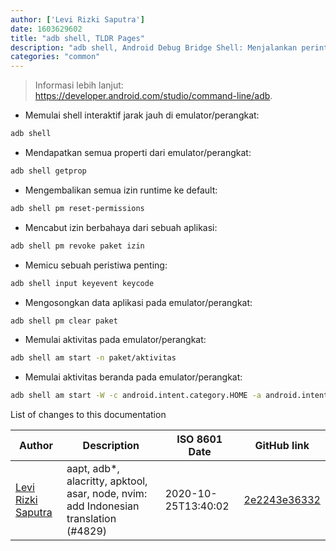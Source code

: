 ```yaml
---
author: ['Levi Rizki Saputra']
date: 1603629602
title: "adb shell, TLDR Pages"
description: "adb shell, Android Debug Bridge Shell: Menjalankan perintah shell jarak jauh pada emulator Android atau perangkat Android terhubung."
categories: "common"
---
```

> Informasi lebih lanjut: <https://developer.android.com/studio/command-line/adb>.

- Memulai shell interaktif jarak jauh di emulator/perangkat:

```bash
adb shell
```

- Mendapatkan semua properti dari emulator/perangkat:

```bash
adb shell getprop
```

- Mengembalikan semua izin runtime ke default:

```bash
adb shell pm reset-permissions
```

- Mencabut izin berbahaya dari sebuah aplikasi:

```bash
adb shell pm revoke paket izin
```

- Memicu sebuah peristiwa penting:

```bash
adb shell input keyevent keycode
```

- Mengosongkan data aplikasi pada emulator/perangkat:

```bash
adb shell pm clear paket
```

- Memulai aktivitas pada emulator/perangkat:

```bash
adb shell am start -n paket/aktivitas
```

- Memulai aktivitas beranda pada emulator/perangkat:

```bash
adb shell am start -W -c android.intent.category.HOME -a android.intent.action.MAIN
```
List of changes to this documentation


Author | Description | ISO 8601 Date | GitHub link
------|-----|-----|-----
[Levi Rizki Saputra](mailto:42236775+levirs565@users.noreply.github.com) | aapt, adb*, alacritty, apktool, asar, node, nvim: add Indonesian translation (#4829) | 2020-10-25T13:40:02 | [2e2243e36332](https://github.com/tldr-pages/tldr/commit/2e2243e36332cda1495639d8868ee75a128a6633)

